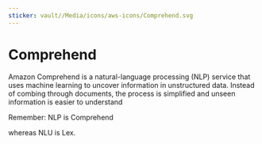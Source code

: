 ```yaml
---
sticker: vault//Media/icons/aws-icons/Comprehend.svg
---
```

# Comprehend
Amazon Comprehend is a natural-language processing (NLP) service that uses machine learning to uncover information in unstructured data. Instead of combing through documents, the process is simplified and unseen information is easier to understand



Remember: NLP is Comprehend

whereas NLU is Lex.